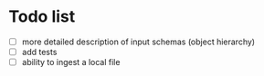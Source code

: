 # Todo list

- [ ] more detailed description of input schemas (object hierarchy)
- [ ] add tests
- [ ] ability to ingest a local file

